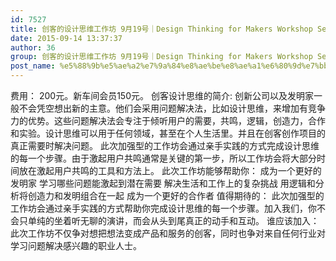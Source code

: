 ```yaml
---
id: 7527
title: 创客的设计思维工作坊 9月19号｜Design Thinking for Makers Workshop Sep 19th
date: 2015-09-14 13:37:37
author: 36
group: 创客的设计思维工作坊 9月19号｜Design Thinking for Makers Workshop Sep 19th
post_name: %e5%88%9b%e5%ae%a2%e7%9a%84%e8%ae%be%e8%ae%a1%e6%80%9d%e7%bb%b4%e5%b7%a5%e4%bd%9c%e5%9d%8a-9%e6%9c%8812%e5%8f%b7%ef%bd%9cdesign-thinking-for-makers-workshop-sep-12th
---
```


费用： 200元。新车间会员150元。 创客设计思维的简介: 创新公司以及发明家一般不会凭空想出新的主意。他们会采用问题解决法，比如设计思维，来增加有竞争力的优势。这些问题解决法会专注于倾听用户的需要，共鸣，逻辑，创造力，合作和实验。设计思维可以用于任何领域，甚至在个人生活里。并且在创客创作项目的真正需要时解决问题。 此次加强型的工作坊会通过亲手实践的方式完成设计思维的每一个步骤。由于激起用户共鸣通常是关键的第一步，所以工作坊会将大部分时间放在激起用户共鸣的工具和方法上。 此次工作坊能够帮助你： 成为一个更好的发明家 学习哪些问题能激起到潜在需要 解决生活和工作上的复杂挑战 用逻辑和分析将创造力和发明组合在一起 成为一个更好的合作者 值得期待的： 此次加强型的工作坊会通过亲手实践的方式帮助你完成设计思维的每一个步骤。加入我们，你不会只单纯的坐着听无聊的演讲，而会从头到尾真正的动手和互动。 谁应该加入： 此次工作坊不仅争对想把想法变成产品和服务的创客，同时也争对来自任何行业对学习问题解决感兴趣的职业人士。